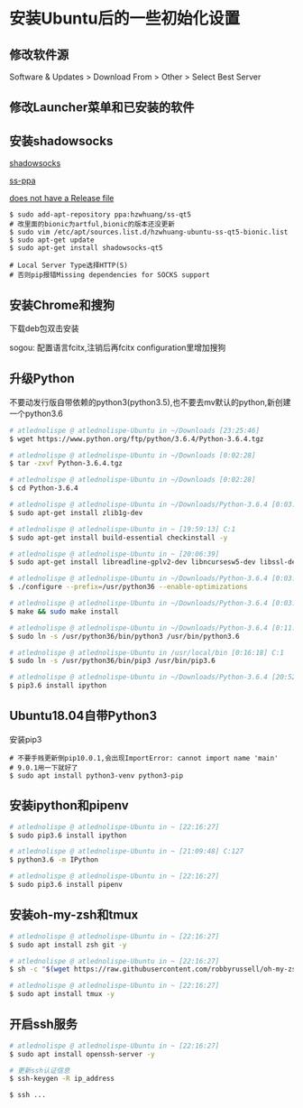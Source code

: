 安装Ubuntu后的一些初始化设置
========================

## 修改软件源

Software & Updates > Download From > Other > Select Best Server

## 修改Launcher菜单和已安装的软件

## 安装shadowsocks

[shadowsocks](https://www.mystery0.vip/2017/01/12/Ubuntu%E4%BD%BF%E7%94%A8Shadowsocks-qt5%E7%A7%91%E5%AD%A6%E4%B8%8A%E7%BD%91/)

[ss-ppa](https://launchpad.net/~hzwhuang/+archive/ubuntu/ss-qt5)

[does not have a Release file](https://www.qetee.com/linux/deepin-shadowsocks.html)

```
$ sudo add-apt-repository ppa:hzwhuang/ss-qt5
# 改里面的bionic为artful,bionic的版本还没更新
$ sudo vim /etc/apt/sources.list.d/hzwhuang-ubuntu-ss-qt5-bionic.list
$ sudo apt-get update
$ sudo apt-get install shadowsocks-qt5

# Local Server Type选择HTTP(S)
# 否则pip报错Missing dependencies for SOCKS support
```

## 安装Chrome和搜狗

下载deb包双击安装

sogou: 配置语言fcitx,注销后再fcitx configuration里增加搜狗

## 升级Python

不要动发行版自带依赖的python3(python3.5),也不要去mv默认的python,新创建一个python3.6

```bash
# atlednolispe @ atlednolispe-Ubuntu in ~/Downloads [23:25:46]
$ wget https://www.python.org/ftp/python/3.6.4/Python-3.6.4.tgz

# atlednolispe @ atlednolispe-Ubuntu in ~/Downloads [0:02:28]
$ tar -zxvf Python-3.6.4.tgz

# atlednolispe @ atlednolispe-Ubuntu in ~/Downloads [0:02:28]
$ cd Python-3.6.4

# atlednolispe @ atlednolispe-Ubuntu in ~/Downloads/Python-3.6.4 [0:03:31]
$ sudo apt-get install zlib1g-dev

# atlednolispe @ atlednolispe-Ubuntu in ~ [19:59:13] C:1
$ sudo apt-get install build-essential checkinstall -y

# atlednolispe @ atlednolispe-Ubuntu in ~ [20:06:39]
$ sudo apt-get install libreadline-gplv2-dev libncursesw5-dev libssl-dev libsqlite3-dev tk-dev libgdbm-dev libc6-dev libbz2-dev -y

# atlednolispe @ atlednolispe-Ubuntu in ~/Downloads/Python-3.6.4 [0:03:31]
$ ./configure --prefix=/usr/python36 --enable-optimizations

# atlednolispe @ atlednolispe-Ubuntu in ~/Downloads/Python-3.6.4 [0:03:31]
$ make && sudo make install

# atlednolispe @ atlednolispe-Ubuntu in ~/Downloads/Python-3.6.4 [0:11:02] C:127
$ sudo ln -s /usr/python36/bin/python3 /usr/bin/python3.6

# atlednolispe @ atlednolispe-Ubuntu in /usr/local/bin [0:16:18] C:1
$ sudo ln -s /usr/python36/bin/pip3 /usr/bin/pip3.6

# atlednolispe @ atlednolispe-Ubuntu in ~/Downloads/Python-3.6.4 [20:52:12]
$ pip3.6 install ipython
```

## Ubuntu18.04自带Python3

安装pip3
```
# 不要手贱更新倒pip10.0.1,会出现ImportError: cannot import name 'main'
# 9.0.1用一下就好了
$ sudo apt install python3-venv python3-pip
```

## 安装ipython和pipenv

```bash
# atlednolispe @ atlednolispe-Ubuntu in ~ [22:16:27]
$ sudo pip3.6 install ipython

# atlednolispe @ atlednolispe-Ubuntu in ~ [21:09:48] C:127
$ python3.6 -m IPython

# atlednolispe @ atlednolispe-Ubuntu in ~ [22:16:27]
$ sudo pip3.6 install pipenv
```

## 安装oh-my-zsh和tmux

```bash
# atlednolispe @ atlednolispe-Ubuntu in ~ [22:16:27]
$ sudo apt install zsh git -y

# atlednolispe @ atlednolispe-Ubuntu in ~ [22:16:27]
$ sh -c "$(wget https://raw.githubusercontent.com/robbyrussell/oh-my-zsh/master/tools/install.sh -O -)"

# atlednolispe @ atlednolispe-Ubuntu in ~ [22:16:27]
$ sudo apt install tmux -y
```

## 开启ssh服务

```bash
# atlednolispe @ atlednolispe-Ubuntu in ~ [22:16:27]
$ sudo apt install openssh-server -y

# 更新ssh认证信息
$ ssh-keygen -R ip_address

$ ssh ...
```